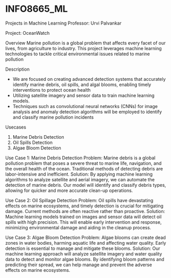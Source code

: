 # INFO8665_ML
Projects in Machine Learning
Professor: Urvi Palvankar 

Project: OceanWatch

Overview
Marine pollution is a global problem that affects every facet of our lives, from agriculture to industry.
This project leverages machine learning technologies to tackle critical environmental issues related to marine pollution

Description
- We are focused on creating advanced detection systems that accurately identify marine debris, oil spills, and algal blooms, enabling timely interventions to protect ocean health
- Utilizing satellite imagery and sensor data to train machine learning models.
- Techniques such as convolutional neural networks (CNNs) for image analysis and anomaly detection algorithms will be employed to identify and classify marine pollution incidents

Usecases
1. Marine Debris Detection
2. Oil Spills Detection
3. Algae Bloom Detection

Use Case 1: Marine Debris Detection
Problem: Marine debris is a global pollution problem that poses a severe threat to marine life, navigation, and the overall health of the ocean. Traditional methods of detecting debris are labor-intensive and inefficient.
Solution: By applying machine learning algorithms to analyze satellite and aerial imagery, we can automate the detection of marine debris. Our model will identify and classify debris types, allowing for quicker and more accurate clean-up operations.

Use Case 2: Oil Spillage Detection
Problem: Oil spills have devastating effects on marine ecosystems, and timely detection is crucial for mitigating damage. Current methods are often reactive rather than proactive.
Solution: Machine learning models trained on images and sensor data will detect oil spills with high precision. This will enable early intervention and response, minimizing environmental damage and aiding in the cleanup process.

Use Case 3: Algae Bloom Detection
Problem: Algae blooms can create dead zones in water bodies, harming aquatic life and affecting water quality. Early detection is essential to manage and mitigate these blooms.
Solution: Our machine learning approach will analyze satellite imagery and water quality data to detect and monitor algae blooms. By identifying bloom patterns and predicting their spread, we can help manage and prevent the adverse effects on marine ecosystems.

